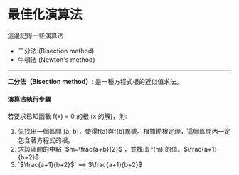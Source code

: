 <!DOCTYPE html>
<html>

<body>

<h1>最佳化演算法</h1>
這邊記錄一些演算法
<ul>
    <li>二分法 (Bisection method)</li>
    <li>牛頓法 (Newton's method)</li>
</ul>
<hr>
<b>二分法（Bisection method）</b>: 是一種方程式根的近似值求法。 <br>

<h4>演算法執行步驟</h4>
若要求已知函數 f(x) = 0 的根 (x 的解)，則:
<ol>
  <li>先找出一個區間 [a, b]，使得f(a)與f(b)異號。根據勘根定理，這個區間內一定包含著方程式的根。</li>
  <li>求該區間的中點 `$m=\frac{a+b}{2}$`，並找出 f(m) 的值。$\frac{a+1}{b+2}$</li>
    <li> `$\frac{a+1}{b+2}$` ==> $\frac{a+1}{b+2}$</li>
</ol> 


</body>
</html>
